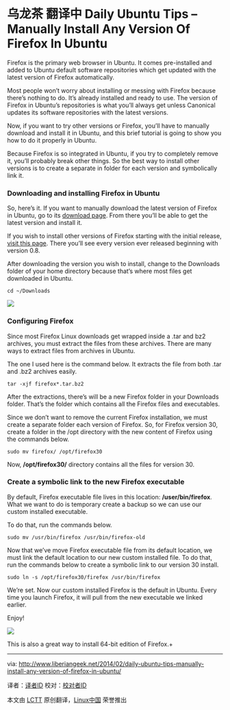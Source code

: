 乌龙茶 翻译中
Daily Ubuntu Tips – Manually Install Any Version Of Firefox In Ubuntu
================================================================================
Firefox is the primary web browser in Ubuntu. It comes pre-installed and added to Ubuntu default software repositories which get updated with the latest version of Firefox automatically.

Most people won’t worry about installing or messing with Firefox because there’s nothing to do. It’s already installed and ready to use. The version of Firefox in Ubuntu’s repositories is what you’ll always get unless Canonical updates its software repositories with the latest versions.

Now, if you want to try other versions or Firefox, you’ll have to manually download and install it in Ubuntu, and this brief tutorial is going to show you how to do it properly in Ubuntu.

Because Firefox is so integrated in Ubuntu, if you try to completely remove it, you’ll probably break other things. So the best way to install other versions is to create a separate in folder for each version and symbolically link it.

### Downloading and installing Firefox in Ubuntu ###

So, here’s it. If you want to manually download the latest version of Firefox in Ubuntu, go to its [download page][1]. From there you’ll be able to get the latest version and install it.

If you wish to install other versions of Firefox starting with the initial release, [visit this page][2].  There you’ll see every version ever released beginning with version 0.8.

After downloading the version you wish to install, change to the Downloads folder of your home directory because that’s where most files get downloaded in Ubuntu.

    cd ~/Downloads

![](http://www.liberiangeek.net/wp-content/uploads/2014/02/firefoxmanualinstall.png)

### Configuring Firefox ###

Since most Firefox Linux downloads get wrapped inside a .tar and bz2 archives, you must extract the files from these archives. There are many ways to extract files from archives in Ubuntu.

The one I used here is the command below. It extracts the file from both .tar and .bz2 archives easily.

    tar -xjf firefox*.tar.bz2

After the extractions, there’s will be a new Firefox folder in your Downloads folder. That’s the folder which contains all the Firefox files and executables.

Since we don’t want to remove the current Firefox installation, we must create a separate folder each version of Firefox. So, for Firefox version 30, create a folder in the /opt directory with the new content of Firefox using the commands below.

    sudo mv firefox/ /opt/firefox30

Now, **/opt/firefox30/** directory contains all the files for version 30. 

### Create a symbolic link to the new Firefox executable ###

By default, Firefox executable file lives in this location: **/user/bin/firefox**.  What we want to do is temporary create a backup so we can use our custom installed executable.

To do that, run the commands below.

    sudo mv /usr/bin/firefox /usr/bin/firefox-old

Now that we’ve move Firefox executable file from its default location, we must link the default location to our new custom installed file. To do that, run the commands below to create a symbolic link to our version 30 install.

    sudo ln -s /opt/firefox30/firefox /usr/bin/firefox

We’re set. Now our custom installed Firefox is the default in Ubuntu. Every time you launch Firefox, it will pull from the new executable we linked earlier.

Enjoy!

![](http://www.liberiangeek.net/wp-content/uploads/2014/02/firefoxmanualinstall1.png)

This is also a great way to install 64-bit edition of Firefox.+

--------------------------------------------------------------------------------

via: http://www.liberiangeek.net/2014/02/daily-ubuntu-tips-manually-install-any-version-of-firefox-in-ubuntu/

译者：[译者ID](https://github.com/译者ID) 校对：[校对者ID](https://github.com/校对者ID)

本文由 [LCTT](https://github.com/LCTT/TranslateProject) 原创翻译，[Linux中国](http://linux.cn/) 荣誉推出

[1]:http://www.mozilla.org/en-US/firefox/all/
[2]:https://ftp.mozilla.org/pub/mozilla.org/firefox/releases/
